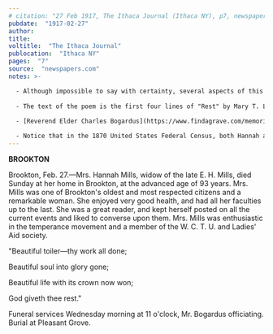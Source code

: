 ```yaml
---
# citation: "27 Feb 1917, The Ithaca Journal (Ithaca NY), p7, newspapers.com"
pubdate:  "1917-02-27"
author: 
title: 
voltitle:  "The Ithaca Journal"
publocation:  "Ithaca NY"
pages:  "7"
source:  "newspapers.com"
notes: >-

  - Although impossible to say with certainty, several aspects of this notice suggest to me that it could have been written by Emily. 
  
  - The text of the poem is the first four lines of "Rest" by Mary T. Lathrap (commonly cited as Latrhop) who was herself a nationally recognized temperance leader in the late 1800's. According to Wikipedia: "Mary Torrans Lathrap née, Torrans; (pen name, Lena; April 25, 1838 - January 3, 1895), known as "The Daniel Webster of Prohibition", was a 19th-century American poet, preacher, suffragist, and temperance reformer. For 20 years, she was identified with the progressive women of Michigan who had temperance, purity, and prohibition as their watchwords, and the white ribbon as their badge. A licensed preacher for the Methodist Episcopal Church (1871), she served as president of Michigan's Woman's Christian Temperance Union (1882), co-founded the state's suffrage organization (1870), and worked on the amendment campaign (1874). Lathrap died in 1895." Note the parallels to Annis Ford Eastman. This poem has been used often in obituaries since it was penned, either in part or in its entirety, and it was obviously a fitting tribute to Hannah's life.
  
  - [Reverend Elder Charles Bogardus](https://www.findagrave.com/memorial/98809451/charles-bogardus) (19 Nov 1843 to 12 Oct 1925). Reverend Bogardus was a Baptist minister residing in Brookton. "For 20 or more years he was pastor of five churches visiting them once each month." (17 Oct 1925, The Ithaca Journal, Ithaca NY, p5.) "He was one of the best known clergymen in this section and many couples now residing here, began their married life with his blessing. He was also called upon to officiate at many funerals. He was well-known as Elder Bogardus." (12 Oct 1925, The Ithaca Journal, Ithaca NY, p5.)

  - Notice that in the 1870 United States Federal Census, both Hannah and then husband Charles Eastman both have checks in the columns labelled "Cannot read." and "Cannot write.", although presumably inaccurate.
---
```


**BROOKTON**

Brookton, Feb. 27.—Mrs. Hannah Mills, widow of the late E. H. Mills, died Sunday at her home in Brookton, at the advanced age of 93 years. Mrs. Mills was one of Brookton's oldest and most respected citizens and a remarkable woman. She enjoyed very good health, and had all her faculties up to the last. She was a great reader, and kept herself posted on all the current events and liked to converse upon them. Mrs. Mills was enthusiastic in the temperance movement and a member of the W. C. T. U. and Ladies' Aid society. 

"Beautiful toiler—thy work all done; 

Beautiful soul into glory gone; 

Beautiful life with its crown now won; 

God giveth thee rest."

Funeral services Wednesday morning at 11 o'clock, Mr. Bogardus officiating. Burial at Pleasant Grove.
